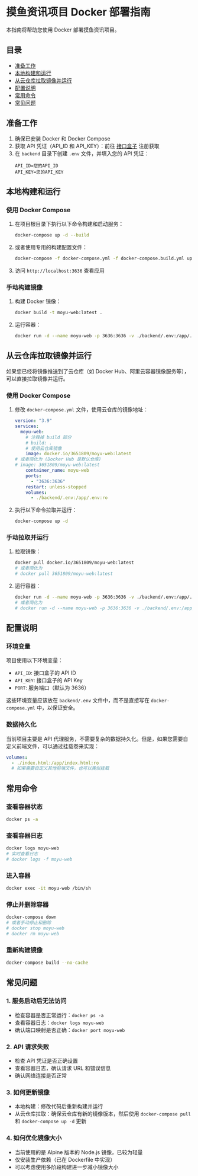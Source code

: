 # 摸鱼资讯项目 Docker 部署指南

本指南将帮助您使用 Docker 部署摸鱼资讯项目。

## 目录
- [准备工作](#准备工作)
- [本地构建和运行](#本地构建和运行)
- [从云仓库拉取镜像并运行](#从云仓库拉取镜像并运行)
- [配置说明](#配置说明)
- [常用命令](#常用命令)
- [常见问题](#常见问题)

## 准备工作

1. 确保已安装 Docker 和 Docker Compose
2. 获取 API 凭证（API_ID 和 API_KEY）：前往 [接口盒子](https://www.apihz.cn/) 注册获取
3. 在 `backend` 目录下创建 `.env` 文件，并填入您的 API 凭证：
   ```
   API_ID=您的API_ID
   API_KEY=您的API_KEY
   ```

## 本地构建和运行

### 使用 Docker Compose

1. 在项目根目录下执行以下命令构建和启动服务：
   ```bash
   docker-compose up -d --build
   ```

2. 或者使用专用的构建配置文件：
   ```bash
   docker-compose -f docker-compose.yml -f docker-compose.build.yml up -d --build
   ```

3. 访问 `http://localhost:3636` 查看应用

### 手动构建镜像

1. 构建 Docker 镜像：
   ```bash
   docker build -t moyu-web:latest .
   ```

2. 运行容器：
   ```bash
   docker run -d --name moyu-web -p 3636:3636 -v ./backend/.env:/app/.env:ro --restart unless-stopped moyu-web:latest
   ```

## 从云仓库拉取镜像并运行

如果您已经将镜像推送到了云仓库（如 Docker Hub、阿里云容器镜像服务等），可以直接拉取镜像并运行。

### 使用 Docker Compose

1. 修改 `docker-compose.yml` 文件，使用云仓库的镜像地址：
   ```yaml
   version: "3.9"
   services:
     moyu-web:
       # 注释掉 build 部分
       # build: .
       # 使用云仓库镜像
       image: docker.io/3651809/moyu-web:latest
   # 或者简化为 (Docker Hub 是默认仓库)
   # image: 3651809/moyu-web:latest
       container_name: moyu-web
       ports:
         - "3636:3636"
       restart: unless-stopped
       volumes:
         - ./backend/.env:/app/.env:ro
   ```

2. 执行以下命令拉取并运行：
   ```bash
   docker-compose up -d
   ```

### 手动拉取并运行

1. 拉取镜像：
   ```bash
   docker pull docker.io/3651809/moyu-web:latest
   # 或者简化为
   # docker pull 3651809/moyu-web:latest
   ```

2. 运行容器：
   ```bash
   docker run -d --name moyu-web -p 3636:3636 -v ./backend/.env:/app/.env:ro --restart unless-stopped docker.io/3651809/moyu-web:latest
   # 或者简化为
   # docker run -d --name moyu-web -p 3636:3636 -v ./backend/.env:/app/.env:ro --restart unless-stopped 3651809/moyu-web:latest
   ```

## 配置说明

### 环境变量

项目使用以下环境变量：

- `API_ID`: 接口盒子的 API ID
- `API_KEY`: 接口盒子的 API Key
- `PORT`: 服务端口（默认为 3636）

这些环境变量应该放在 `backend/.env` 文件中，而不是直接写在 `docker-compose.yml` 中，以保证安全。

### 数据持久化

当前项目主要是 API 代理服务，不需要复杂的数据持久化。但是，如果您需要自定义前端文件，可以通过挂载卷来实现：

```yaml
volumes:
  - ./index.html:/app/index.html:ro
  # 如果需要自定义其他前端文件，也可以类似挂载
```

## 常用命令

### 查看容器状态
```bash
docker ps -a
```

### 查看容器日志
```bash
docker logs moyu-web
# 实时查看日志
# docker logs -f moyu-web
```

### 进入容器
```bash
docker exec -it moyu-web /bin/sh
```

### 停止并删除容器
```bash
docker-compose down
# 或者手动停止和删除
# docker stop moyu-web
# docker rm moyu-web
```

### 重新构建镜像
```bash
docker-compose build --no-cache
```

## 常见问题

### 1. 服务启动后无法访问
- 检查容器是否正常运行：`docker ps -a`
- 查看容器日志：`docker logs moyu-web`
- 确认端口映射是否正确：`docker port moyu-web`

### 2. API 请求失败
- 检查 API 凭证是否正确设置
- 查看容器日志，确认请求 URL 和错误信息
- 确认网络连接是否正常

### 3. 如何更新镜像
- 本地构建：修改代码后重新构建并运行
- 从云仓库拉取：确保云仓库有新的镜像版本，然后使用 `docker-compose pull` 和 `docker-compose up -d` 更新

### 4. 如何优化镜像大小
- 当前使用的是 Alpine 版本的 Node.js 镜像，已较为轻量
- 仅安装生产依赖（已在 Dockerfile 中实现）
- 可以考虑使用多阶段构建进一步减小镜像大小